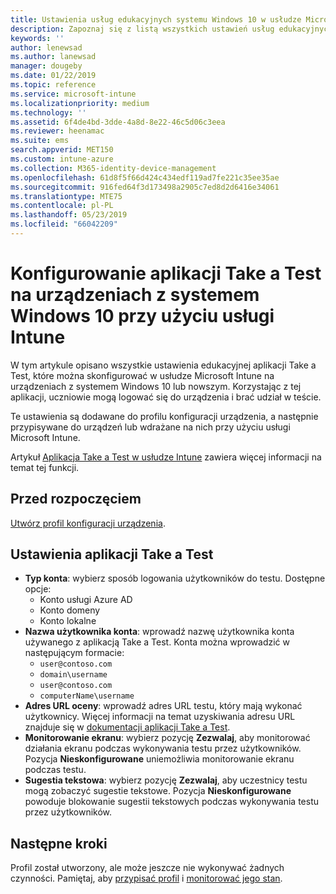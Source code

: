 ```yaml
---
title: Ustawienia usług edukacyjnych systemu Windows 10 w usłudze Microsoft Intune — Azure | Microsoft Docs
description: Zapoznaj się z listą wszystkich ustawień usług edukacyjnych dla urządzeń z systemem Windows 10. Używaj tych ustawień w profilu konfiguracji urządzenia z aplikacją Take a Test, wybieraj sposób logowania użytkowników lub uczniów, monitoruj ekran podczas testu i wykonuj inne czynności w usłudze Intune.
keywords: ''
author: lenewsad
ms.author: lanewsad
manager: dougeby
ms.date: 01/22/2019
ms.topic: reference
ms.service: microsoft-intune
ms.localizationpriority: medium
ms.technology: ''
ms.assetid: 6f4de4bd-3dde-4a8d-8e22-46c5d06c3eea
ms.reviewer: heenamac
ms.suite: ems
search.appverid: MET150
ms.custom: intune-azure
ms.collection: M365-identity-device-management
ms.openlocfilehash: 61d8f5f66d424c434edf119ad7fe221c35ee35ae
ms.sourcegitcommit: 916fed64f3d173498a2905c7ed8d2d6416e34061
ms.translationtype: MTE75
ms.contentlocale: pl-PL
ms.lasthandoff: 05/23/2019
ms.locfileid: "66042209"
---
```

# <a name="configure-the-take-a-test-app-on-windows-10-devices-using-intune"></a>Konfigurowanie aplikacji Take a Test na urządzeniach z systemem Windows 10 przy użyciu usługi Intune

W tym artykule opisano wszystkie ustawienia edukacyjnej aplikacji Take a Test, które można skonfigurować w usłudze Microsoft Intune na urządzeniach z systemem Windows 10 lub nowszym. Korzystając z tej aplikacji, uczniowie mogą logować się do urządzenia i brać udział w teście.

Te ustawienia są dodawane do profilu konfiguracji urządzenia, a następnie przypisywane do urządzeń lub wdrażane na nich przy użyciu usługi Microsoft Intune.

Artykuł [Aplikacja Take a Test w usłudze Intune](education-settings-configure.md) zawiera więcej informacji na temat tej funkcji.

## <a name="before-you-begin"></a>Przed rozpoczęciem

[Utwórz profil konfiguracji urządzenia](education-settings-configure.md#create-a-device-profile).

## <a name="take-a-test-settings"></a>Ustawienia aplikacji Take a Test

- **Typ konta**: wybierz sposób logowania użytkowników do testu. Dostępne opcje:
  - Konto usługi Azure AD
  - Konto domeny
  - Konto lokalne
- **Nazwa użytkownika konta**: wprowadź nazwę użytkownika konta używanego z aplikacją Take a Test. Konta można wprowadzić w następującym formacie:
  - `user@contoso.com`
  - `domain\username`
  - `user@contoso.com`
  - `computerName\username`
- **Adres URL oceny**: wprowadź adres URL testu, który mają wykonać użytkownicy. Więcej informacji na temat uzyskiwania adresu URL znajduje się w [dokumentacji aplikacji Take a Test](https://docs.microsoft.com/education/windows/take-tests-in-windows-10).
- **Monitorowanie ekranu**: wybierz pozycję **Zezwalaj**, aby monitorować działania ekranu podczas wykonywania testu przez użytkowników. Pozycja **Nieskonfigurowane** uniemożliwia monitorowanie ekranu podczas testu.
- **Sugestia tekstowa**: wybierz pozycję **Zezwalaj**, aby uczestnicy testu mogą zobaczyć sugestie tekstowe. Pozycja **Nieskonfigurowane** powoduje blokowanie sugestii tekstowych podczas wykonywania testu przez użytkowników.

## <a name="next-steps"></a>Następne kroki

Profil został utworzony, ale może jeszcze nie wykonywać żadnych czynności. Pamiętaj, aby [przypisać profil](device-profile-assign.md) i [monitorować jego stan](device-profile-monitor.md).
